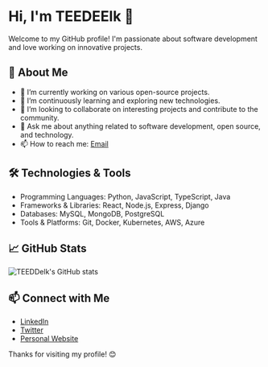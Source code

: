 # Hi, I'm TEEDEElk 👋

Welcome to my GitHub profile! I'm passionate about software development and love working on innovative projects.

## 🚀 About Me

- 🔭 I’m currently working on various open-source projects.
- 🌱 I’m continuously learning and exploring new technologies.
- 👯 I’m looking to collaborate on interesting projects and contribute to the community.
- 💬 Ask me about anything related to software development, open source, and technology.
- 📫 How to reach me: [Email](mailto:teedeelk@example.com)

## 🛠️ Technologies & Tools

- Programming Languages: Python, JavaScript, TypeScript, Java
- Frameworks & Libraries: React, Node.js, Express, Django
- Databases: MySQL, MongoDB, PostgreSQL
- Tools & Platforms: Git, Docker, Kubernetes, AWS, Azure

## 📈 GitHub Stats

![TEEDDelk's GitHub stats](https://github-readme-stats.vercel.app/api?username=TEEDEElk&show_icons=true&theme=radical)

## 📫 Connect with Me

- [LinkedIn](https://www.linkedin.com/in/teedeelk)
- [Twitter](https://twitter.com/teedeelk)
- [Personal Website](https://teedeelk.dev)

Thanks for visiting my profile! 😊